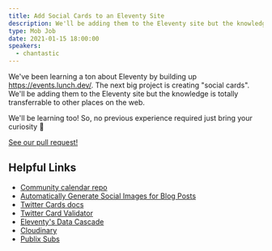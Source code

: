 ```yaml
---
title: Add Social Cards to an Eleventy Site
description: We'll be adding them to the Eleventy site but the knowledge is totally transferrable to other places on the web.
type: Mob Job
date: 2021-01-15 18:00:00
speakers:
  - chantastic
---
```


We've been learning a ton about Eleventy by building up https://events.lunch.dev/.
The next big project is creating "social cards".
We'll be adding them to the Eleventy site but the knowledge is totally transferrable to other places on the web.

We'll be learning too! So, no previous experience required just bring your curiosity :partying_face:

[See our pull request!](https://github.com/LunchDevCommunity/community-calendar/pull/26)

## Helpful Links

- [Community calendar repo](https://github.com/LunchDevCommunity/community-calendar)
- [Automatically Generate Social Images for Blog Posts](https://www.learnwithjason.dev/blog/auto-generate-social-image/)
- [Twitter Cards docs](https://developer.twitter.com/en/docs/twitter-for-websites/cards/overview/abouts-cards)
- [Twitter Card Validator](https://cards-dev.twitter.com/validator)
- [Eleventy's Data Cascade](https://www.11ty.dev/docs/data-cascade/)
- [Cloudinary](https://cloudinary.com/)
- [Publix Subs](https://ww4.publix.com/products-services/deli/online-easy-ordering)
